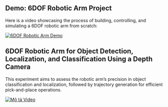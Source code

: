 ## Demo: 6DOF Robotic Arm Project

Here is a video showcasing the process of building, controlling, and simulating a 6DOF robotic arm from scratch:

[![6DOF Robotic Arm Demo](https://i.postimg.cc/QMdF18Zf/msedge-pe-Rd7su-Gx5.png)](https://youtu.be/36f4Qu18nGw)

## 6DOF Robotic Arm for Object Detection, Localization, and Classification Using a Depth Camera

This experiment aims to assess the robotic arm’s precision in object classification and localization, followed by trajectory generation for efficient pick-and-place operations.

[![Mô tả Video](https://i.postimg.cc/9M2NJn1g/msedge-w-PIa-Ol-ZWEn.png)](https://youtu.be/ghb_5mY0_5c)

<!-- https://img.youtube.com/vi/ghb_5mY0_5c/maxresdefault.jpg-->
